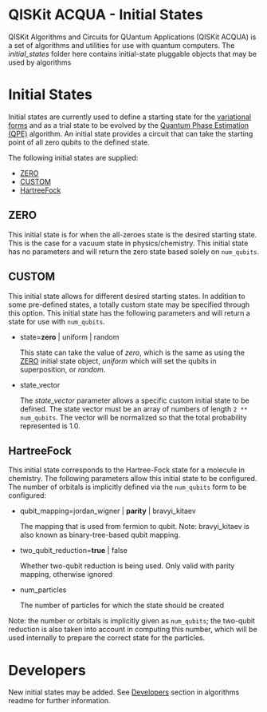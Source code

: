 # QISKit ACQUA - Initial States

QISKit Algorithms and Circuits for QUantum Applications (QISKit ACQUA) is a set of algorithms and utilities
for use with quantum computers. 
The *initial_states* folder here contains initial-state pluggable objects that may be used by algorithms

# Initial States

Initial states are currently used to define a starting state for the [variational forms](../variational_forms) and
as a trial state to be evolved by the [Quantum Phase Estimation (QPE)](../../../algorithms#qpe) algorithm. An initial
state provides a circuit that can take the starting point of all zero qubits to the defined state.  

The following initial states are supplied:

* [ZERO](#zero)
* [CUSTOM](#custom)
* [HartreeFock](#hartreefock)


## ZERO

This initial state is for when the all-zeroes state is the desired starting state. This is the case for a vacuum state in
physics/chemistry. This initial state has no parameters and will return the zero state based solely on
`num_qubits`.


## CUSTOM

This initial state allows for different desired starting states. In addition to some pre-defined states, a totally 
custom state may be specified through this option. This initial state has the following parameters and will return
a state for use with `num_qubits`.

* state=**zero** | uniform | random

  This state can take the value of *zero*, which is the same as using the [ZERO](#zero) initial state object,
  *uniform* which will set the qubits in superposition, or *random*.

* state_vector

  The *state_vector* parameter allows a specific custom initial state to be defined. The state vector must be an
  array of numbers of length `2 ** num_qubits`. The vector will be normalized so that the total probability represented
  is 1.0.


## HartreeFock

This initial state corresponds to the Hartree-Fock state for a molecule in chemistry. The following parameters allow
this initial state to be configured. The number of orbitals is implicitly defined via the `num_qubits`
form to be configured:

* qubit_mapping=jordan_wigner | **parity** | bravyi_kitaev

  The mapping that is used from fermion to qubit. Note: bravyi_kitaev is also known as binary-tree-based qubit mapping. 

* two_qubit_reduction=**true** | false

  Whether two-qubit reduction is being used. Only valid with parity mapping, otherwise ignored
  
* num_particles

  The number of particles for which the state should be created 

Note: the number or orbitals is implicitly given as `num_qubits`; the two-qubit reduction is also taken into
account in computing this number, which will be used internally to prepare the correct state for the particles. 

# Developers

New initial states may be added. See [Developers](../../../qiskit_acqua#developers) section in algorithms readme
for further information.
